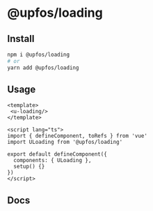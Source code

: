 # @upfos/loading

## Install

```bash
npm i @upfos/loading
# or
yarn add @upfos/loading
```

## Usage

```vue
<template>
 <u-loading/>
</template>

<script lang="ts">
import { defineComponent, toRefs } from 'vue'
import ULoading from '@upfos/loading'

export default defineComponent({
  components: { ULoading },
  setup() {}
})
</script>
```

## Docs

